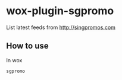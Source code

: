 # wox-plugin-sgpromo
List latest feeds from http://singpromos.com

## How to use

In wox
```
sgpromo

```